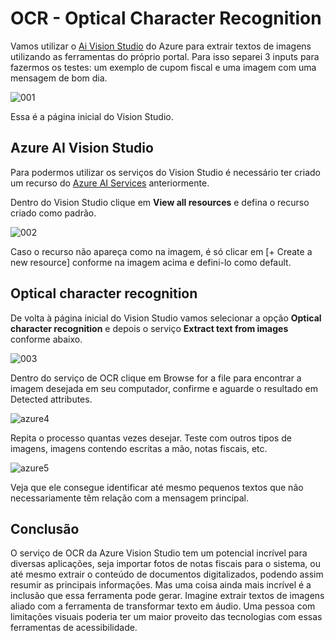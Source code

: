 # OCR - Optical Character Recognition

Vamos utilizar o [Ai Vision Studio](https://portal.vision.cognitive.azure.com/gallery/featured) do Azure para extrair textos de imagens utilizando as ferramentas do próprio portal. Para isso separei 3 inputs para fazermos os testes: um exemplo de cupom fiscal e uma imagem com uma mensagem de bom dia.

![001](https://uploaddeimagens.com.br/images/004/744/849/original/001.jpg?1708542196)

Essa é a página inicial do Vision Studio.

## Azure AI Vision Studio

Para podermos utilizar os serviços do Vision Studio é necessário ter criado um recurso do [Azure AI Services](https://portal.azure.com/#home) anteriormente.

Dentro do Vision Studio clique em **View all resources** e defina o recurso criado como padrão.

![002](https://uploaddeimagens.com.br/images/004/744/872/original/002.jpg?1708542400)

Caso o recurso não apareça como na imagem, é só clicar em [+ Create a new resource] conforme na imagem acima e defini-lo como default.

## Optical character recognition

De volta à página inicial do Vision Studio vamos selecionar a opção **Optical character recognition** e depois o serviço **Extract text from images** conforme abaixo.

![003](https://uploaddeimagens.com.br/images/004/744/896/original/003.jpg?1708542865)

Dentro do serviço de OCR clique em Browse for a file para encontrar a imagem desejada em seu computador, confirme e aguarde o resultado em Detected attributes.

![azure4](https://uploaddeimagens.com.br/images/004/740/431/original/04.jpg?1708004628)

Repita o processo quantas vezes desejar. Teste com outros tipos de imagens, imagens contendo escritas a mão, notas fiscais, etc.

![azure5](https://uploaddeimagens.com.br/images/004/744/947/original/output2.jpg?1708543821)

Veja que ele consegue identificar até mesmo pequenos textos que não necessariamente têm relação com a mensagem principal.

## Conclusão

O serviço de OCR da Azure Vision Studio tem um potencial incrível para diversas aplicações, seja importar fotos de notas fiscais para o sistema, ou até mesmo extrair o conteúdo de documentos digitalizados, podendo assim resumir as principais informações. Mas uma coisa ainda mais incrível é a inclusão que essa ferramenta pode gerar. Imagine extrair textos de imagens aliado com a ferramenta de transformar texto em áudio. Uma pessoa com limitações visuais poderia ter um maior proveito das tecnologias com essas ferramentas de acessibilidade.
